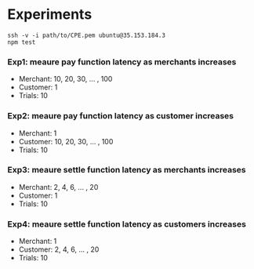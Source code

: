 # Experiments

```
ssh -v -i path/to/CPE.pem ubuntu@35.153.184.3
npm test
```

### Exp1: meaure pay function latency as merchants increases

- Merchant: 10, 20, 30, ... , 100
- Customer: 1
- Trials: 10

### Exp2: meaure pay function latency as customer increases

- Merchant: 1
- Customer: 10, 20, 30, ... , 100
- Trials: 10

### Exp3: meaure settle function latency as merchants increases

- Merchant: 2, 4, 6, ... , 20
- Customer: 1
- Trials: 10

### Exp4: meaure settle function latency as customers increases

- Merchant: 1
- Customer: 2, 4, 6, ... , 20
- Trials: 10
